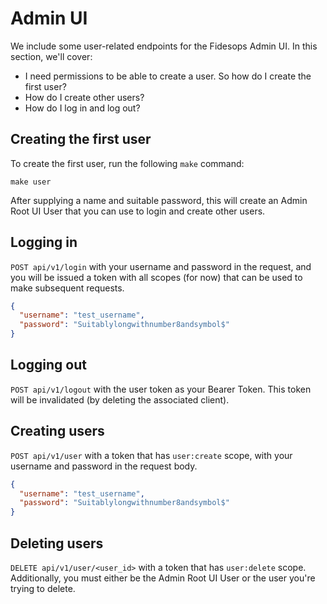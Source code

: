 # Admin UI

We include some user-related endpoints for the Fidesops Admin UI. In this section, we'll cover:

- I need permissions to be able to create a user. So how do I create the first user?
- How do I create other users?
- How do I log in and log out?



## Creating the first user

To create the first user, run the following `make` command:

`make user`

After supplying a name and suitable password, this will create an Admin Root UI User that you can use to login and create other users.


## Logging in

`POST api/v1/login` with your username and password in the request, and you will be issued a token with all scopes (for now)
that can be used to make subsequent requests.

```json
{
  "username": "test_username",
  "password": "Suitablylongwithnumber8andsymbol$"
}
```


## Logging out 

`POST api/v1/logout` with the user token as your Bearer Token.  This token will be invalidated (by deleting the associated client).


## Creating users

`POST api/v1/user` with a token that has `user:create` scope, with your username and password in the request body.

```json
{
  "username": "test_username",
  "password": "Suitablylongwithnumber8andsymbol$"
}
```

## Deleting users

`DELETE api/v1/user/<user_id>` with a token that has `user:delete` scope. Additionally, you must either be the  Admin Root UI User
or the user you're trying to delete.